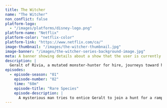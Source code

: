 ```yaml
---
title: The Witcher
name: "The Witcher"
non_conflict: false
platform-logo:
  - "/images/platforms/disney-logo.png"
platform-name: "Netflix"
platform-color: "netflix-color"
platform-link: "https://www.netflix.com/ca/"
image-thumbnail: "/images/the-witcher-thumbnail.jpg"
image-banner: "/images/the-witcher-series-background-image.jpg"
meta: A banner showing details about a show that the user is currently watching.
description: |
  Geralt of Rivia, a mutated monster-hunter for hire, journeys toward his destiny in a turbulent world where people often prove more wicked than beasts.
episodes:
  - episode-season: "01"
    episode-number: "02"
    time: "60m"
    episode-title: "Rare Species"
    episode-description: |
      A mysterious man tries to entice Geralt to join a hunt for a rampaging dragon, a quest that attracts a familiar face. Ciri questions who she can trust.
---
```

